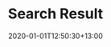 ---
title: "Search Result"
date: 2020-01-01T12:50:30+13:00
draft: false
description : "Search results"
---